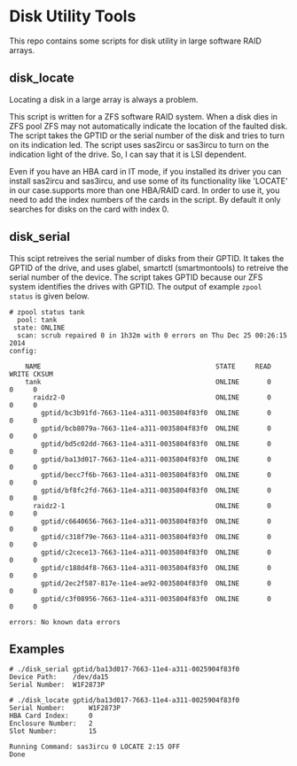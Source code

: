 Disk Utility Tools
=========

This repo contains some scripts for disk utility in large software RAID arrays.

disk_locate
---------
Locating a disk in a large array is always a problem.

This script is written for a ZFS software RAID system. When a disk dies in ZFS pool ZFS may not automatically indicate the location of the faulted disk. The script takes the GPTID or the serial number of the disk and tries to turn on its indication led. The script uses sas2ircu or sas3ircu to turn on the indication light of the drive. So, I can say that it is LSI dependent.

Even if you have an HBA card in IT mode, if you installed its driver you can install sas2ircu and sas3ircu, and use some of its functionality like 'LOCATE' in our case.supports more than one HBA/RAID card. In order to use it, you need to add the index numbers of the cards in the script. By default it only searches for disks on the card with index 0.

disk_serial
---------
This scipt retreives the serial number of disks from their GPTID. It takes the GPTID of the drive, and uses glabel, smartctl (smartmontools) to retreive the serial number of the device. The script takes GPTID because our ZFS system identifies the drives with GPTID. The output of example `zpool status` is given below.

```
# zpool status tank
  pool: tank
 state: ONLINE
  scan: scrub repaired 0 in 1h32m with 0 errors on Thu Dec 25 00:26:15 2014
config:

    NAME                                            STATE     READ WRITE CKSUM
    tank                                            ONLINE       0     0     0
      raidz2-0                                      ONLINE       0     0     0
        gptid/bc3b91fd-7663-11e4-a311-0035804f83f0  ONLINE       0     0     0
        gptid/bcb8079a-7663-11e4-a311-0035804f83f0  ONLINE       0     0     0
        gptid/bd5c02dd-7663-11e4-a311-0035804f83f0  ONLINE       0     0     0
        gptid/ba13d017-7663-11e4-a311-0035804f83f0  ONLINE       0     0     0
        gptid/becc7f6b-7663-11e4-a311-0035804f83f0  ONLINE       0     0     0
        gptid/bf8fc2fd-7663-11e4-a311-0035804f83f0  ONLINE       0     0     0
      raidz2-1                                      ONLINE       0     0     0
        gptid/c6640656-7663-11e4-a311-0035804f83f0  ONLINE       0     0     0
        gptid/c318f79e-7663-11e4-a311-0035804f83f0  ONLINE       0     0     0
        gptid/c2cece13-7663-11e4-a311-0035804f83f0  ONLINE       0     0     0
        gptid/c188d4f8-7663-11e4-a311-0035804f83f0  ONLINE       0     0     0
        gptid/2ec2f587-817e-11e4-ae92-0035804f83f0  ONLINE       0     0     0
        gptid/c3f08956-7663-11e4-a311-0035804f83f0  ONLINE       0     0     0

errors: No known data errors
```

Examples
-----------

```
# ./disk_serial gptid/ba13d017-7663-11e4-a311-0025904f83f0
Device Path:    /dev/da15
Serial Number:  W1F2873P
```

```
# ./disk_locate gptid/ba13d017-7663-11e4-a311-0025904f83f0
Serial Number:      W1F2873P
HBA Card Index:     0
Enclosure Number:   2
Slot Number:        15

Running Command: sas3ircu 0 LOCATE 2:15 OFF
Done
```

